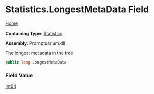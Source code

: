 # Statistics\.LongestMetaData Field

[Home](../../../README.md)

**Containing Type**: [Statistics](../README.md)

**Assembly**: Promptuarium\.dll

  
The longest metadata in the tree

```csharp
public long LongestMetaData
```

### Field Value

[Int64](https://docs.microsoft.com/en-us/dotnet/api/system.int64)

